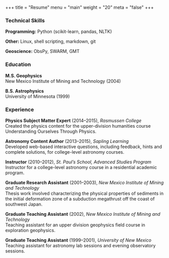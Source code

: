 +++
title = "Resume"
menu = "main"
weight = "20"
meta = "false"
+++

### Technical Skills

**Programming:** Python (scikit-learn, pandas, NLTK)

**Other:** Linux, shell scripting, markdown, git

**Geoscience:** ObsPy, SWARM, GMT

### Education

**M.S. Geophysics**  
New Mexico Institute of Mining and Technology (2004)

**B.S. Astrophysics**  
University of Minnesota (1999)

### Experience

**Physics Subject Matter Expert** (2014–2015), *Rasmussen College*  
Created the physics content for the upper-division humanities course Understanding Ourselves Through Physics. 

**Astronomy Content Author** (2013–2015), *Sapling Learning*  
Developed web-based interactive questions, including feedback, hints and complete solutions, for college-level astronomy courses.

**Instructor** (2010–2012), *St. Paul’s School, Advanced Studies Program*  
Instructor for a college-level astronomy course in a residential academic program.

**Graduate Research Assistant** (2001–2003), *New Mexico Institute of Mining and Technology*  
Thesis work involved characterizing the physical properties of sediments in the initial deformation zone of a subduction megathrust off the coast of southwest Japan.

**Graduate Teaching Assistant** (2002), *New Mexico Institute of Mining and Technology*  
Teaching assistant for an upper division geophysics field course in exploration geophysics. 

**Graduate Teaching Assistant** (1999–2001), *University of New Mexico*  
Teaching assistant for astronomy lab sessions and evening observatory sessions. 



